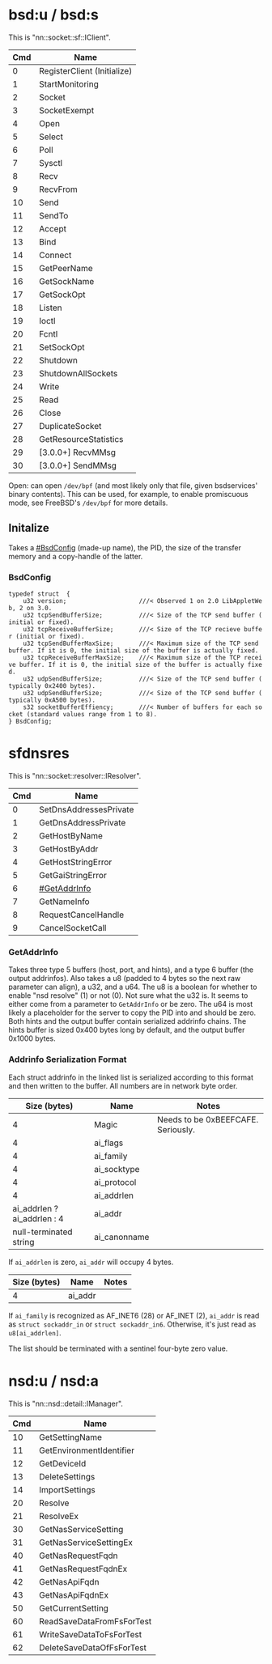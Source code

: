 # bsd:u / bsd:s

This is "nn::socket::sf::IClient".

| Cmd | Name                        |
| --- | --------------------------- |
| 0   | RegisterClient (Initialize) |
| 1   | StartMonitoring             |
| 2   | Socket                      |
| 3   | SocketExempt                |
| 4   | Open                        |
| 5   | Select                      |
| 6   | Poll                        |
| 7   | Sysctl                      |
| 8   | Recv                        |
| 9   | RecvFrom                    |
| 10  | Send                        |
| 11  | SendTo                      |
| 12  | Accept                      |
| 13  | Bind                        |
| 14  | Connect                     |
| 15  | GetPeerName                 |
| 16  | GetSockName                 |
| 17  | GetSockOpt                  |
| 18  | Listen                      |
| 19  | Ioctl                       |
| 20  | Fcntl                       |
| 21  | SetSockOpt                  |
| 22  | Shutdown                    |
| 23  | ShutdownAllSockets          |
| 24  | Write                       |
| 25  | Read                        |
| 26  | Close                       |
| 27  | DuplicateSocket             |
| 28  | GetResourceStatistics       |
| 29  | \[3.0.0+\] RecvMMsg         |
| 30  | \[3.0.0+\] SendMMsg         |

Open: can open `/dev/bpf` (and most likely only that file, given
bsdservices' binary contents). This can be used, for example, to enable
promiscuous mode, see FreeBSD's `/dev/bpf` for more details.

## Initalize

Takes a [\#BsdConfig](#BsdConfig "wikilink") (made-up name), the PID,
the size of the transfer memory and a copy-handle of the
latter.

### BsdConfig

`typedef struct  {`  
`    u32 version;                    ///< Observed 1 on 2.0 LibAppletWeb, 2 on 3.0.`  
`    u32 tcpSendBufferSize;          ///< Size of the TCP send buffer (initial or fixed).`  
`    u32 tcpReceiveBufferSize;       ///< Size of the TCP recieve buffer (initial or fixed).`  
`    u32 tcpSendBufferMaxSize;       ///< Maximum size of the TCP send buffer. If it is 0, the initial size of the buffer is actually fixed.`  
`    u32 tcpReceiveBufferMaxSize;    ///< Maximum size of the TCP receive buffer. If it is 0, the initial size of the buffer is actually fixed.`  
`    u32 udpSendBufferSize;          ///< Size of the TCP send buffer (typically 0x2400 bytes).`  
`    u32 udpSendBufferSize;          ///< Size of the TCP send buffer (typically 0xA500 bytes).`  
`    s32 socketBufferEffiency;       ///< Number of buffers for each socket (standard values range from 1 to 8).`  
`} BsdConfig;`

# sfdnsres

This is "nn::socket::resolver::IResolver".

| Cmd | Name                                     |
| --- | ---------------------------------------- |
| 0   | SetDnsAddressesPrivate                   |
| 1   | GetDnsAddressPrivate                     |
| 2   | GetHostByName                            |
| 3   | GetHostByAddr                            |
| 4   | GetHostStringError                       |
| 5   | GetGaiStringError                        |
| 6   | [\#GetAddrInfo](#GetAddrInfo "wikilink") |
| 7   | GetNameInfo                              |
| 8   | RequestCancelHandle                      |
| 9   | CancelSocketCall                         |

### GetAddrInfo

Takes three type 5 buffers (host, port, and hints), and a type 6 buffer
(the output addrinfos). Also takes a u8 (padded to 4 bytes so the next
raw parameter can align), a u32, and a u64. The u8 is a boolean for
whether to enable "nsd resolve" (1) or not (0). Not sure what the u32
is. It seems to either come from a parameter to `GetAddrInfo` or be
zero. The u64 is most likely a placeholder for the server to copy the
PID into and should be zero. Both hints and the output buffer contain
serialized addrinfo chains. The hints buffer is sized 0x400 bytes long
by default, and the output buffer 0x1000 bytes.

### Addrinfo Serialization Format

Each struct addrinfo in the linked list is serialized according to this
format and then written to the buffer. All numbers are in network byte
order.

| Size (bytes)                  | Name          | Notes                              |
| ----------------------------- | ------------- | ---------------------------------- |
| 4                             | Magic         | Needs to be 0xBEEFCAFE. Seriously. |
| 4                             | ai\_flags     |                                    |
| 4                             | ai\_family    |                                    |
| 4                             | ai\_socktype  |                                    |
| 4                             | ai\_protocol  |                                    |
| 4                             | ai\_addrlen   |                                    |
| ai\_addrlen ? ai\_addrlen : 4 | ai\_addr      |                                    |
| null-terminated string        | ai\_canonname |                                    |

If `ai_addrlen` is zero, `ai_addr` will occupy 4 bytes.

| Size (bytes) | Name     | Notes |
| ------------ | -------- | ----- |
| 4            | ai\_addr |       |

If `ai_family` is recognized as AF\_INET6 (28) or AF\_INET (2),
`ai_addr` is read as `struct sockaddr_in` or `struct sockaddr_in6`.
Otherwise, it's just read as `u8[ai_addrlen]`.

The list should be terminated with a sentinel four-byte zero value.

# nsd:u / nsd:a

This is "nn::nsd::detail::IManager".

| Cmd | Name                      |
| --- | ------------------------- |
| 10  | GetSettingName            |
| 11  | GetEnvironmentIdentifier  |
| 12  | GetDeviceId               |
| 13  | DeleteSettings            |
| 14  | ImportSettings            |
| 20  | Resolve                   |
| 21  | ResolveEx                 |
| 30  | GetNasServiceSetting      |
| 31  | GetNasServiceSettingEx    |
| 40  | GetNasRequestFqdn         |
| 41  | GetNasRequestFqdnEx       |
| 42  | GetNasApiFqdn             |
| 43  | GetNasApiFqdnEx           |
| 50  | GetCurrentSetting         |
| 60  | ReadSaveDataFromFsForTest |
| 61  | WriteSaveDataToFsForTest  |
| 62  | DeleteSaveDataOfFsForTest |
